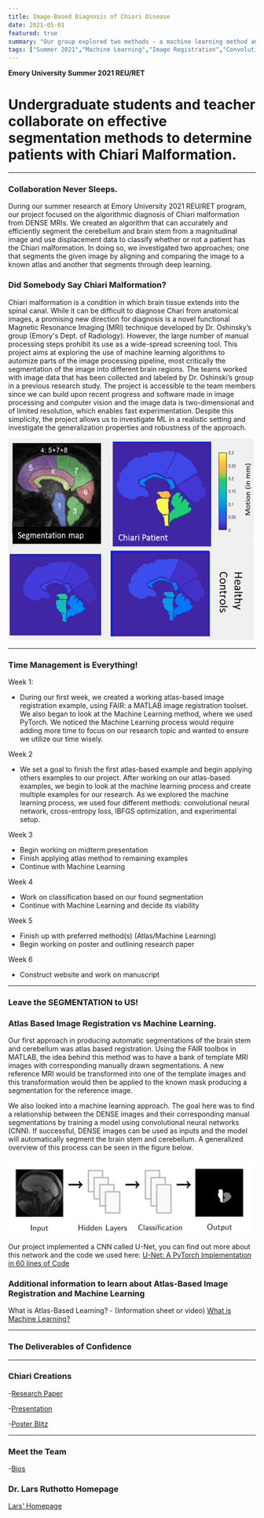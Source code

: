 ```yaml
---
title: Image-Based Diagnosis of Chiari Disease
date: 2021-05-01
featured: true
summary: "Our group explored two methods - a machine learning method and an atlas-based image registration method - to automatically identify the cerebellum and brain stem from a given magnetic resonance image (MRI).  The machine learning method uses convolutional neural networks to learn how to identify features of the MR images, while the atlas based method uses a known brain as a kind of \"road map\" to find the two regions of interest.  Once the two areas are were identified, we can look at DENSE MRI data - that tell us how much movement occurs in the brain when a subject's heart beats - to compute the average displacement of the patient's cerebellum and brain stem, which can help determine whether or not a subject has a Chiari Malformation.  We compared the strengths and weaknesses of both methods, and how they might work in the future to make Chiari diagnosis cheaper and more efficient."
tags: ["Summer 2021","Machine Learning","Image Registration","Convolutional Neural Networks", "Atlas-Based Image Registration","Chiari","Diagnosis"]
---
```


**Emory University Summer 2021 REU/RET**
# Undergraduate students and teacher collaborate on effective segmentation methods to determine patients with Chiari Malformation.

---
### Collaboration Never Sleeps. 
 During our summer research at Emory University 2021 REU/RET program, our project focused on the algorithmic diagnosis of Chiari malformation from DENSE MRIs.  We created an algorithm that can accurately and efficiently segment the cerebellum and brain stem from a magnitudinal image and use displacement data to classify whether or not a patient has the Chiari malformation.  In doing so, we investigated two approaches; one that segments the given image by aligning and comparing the image to a known atlas and another that segments through deep learning.
 
### Did Somebody Say Chiari Malformation?
Chiari malformation is a condition in which brain tissue extends into the spinal canal.  While it can be difficult to diagnose Chari  from  anatomical  images,  a  promising  new direction for diagnosis is a novel functional Magnetic Resonance Imaging (MRI) technique developed by Dr.  Oshinsky’s group (Emory's Dept.  of Radiology).  However, the large number of manual processing steps prohibit its use as a wide-spread screening tool.  This  project  aims  at  exploring  the  use  of  machine  learning  algorithms  to  automize  parts  of the image processing pipeline, most critically the segmentation of the image into different brain regions.  The teams worked with image data that has been collected and labeled by Dr.  Oshinski’s group in a previous research study.  The project is accessible to the team members since we can build  upon  recent  progress  and  software  made  in  image  processing  and  computer vision and the image data is two-dimensional and of limited resolution, which enables fast experimentation.  Despite this simplicity, the project allows us to investigate ML in a realistic setting and investigate the generalization properties and robustness of the approach.

<img src="img/Chiari-Synergy.png" alt="img/Chiari-Synergy" width="500"/>


---
### Time Management is Everything! 
 Week 1: 
 - During our first week, we created a working atlas-based image registration example, using FAIR: a MATLAB image registration toolset.  We also began to look at the Machine Learning method, where we used PyTorch. We noticed the Machine Learning process would require adding more time to focus on our research topic and wanted to ensure we utilize our time wisely. 
   
 
 Week 2 
 -  We set a goal to finish the first atlas-based example and begin applying others examples to our project. After working on our atlas-based examples, we begin to look at the machine learning process and create multiple examples for our research. As we explored the machine learning process, we used four different methods: convolutional neural network, cross-entropy loss, lBFGS optimization, and experimental setup. 

 
 Week 3 
- Begin working on midterm presentation
- Finish applying atlas method to remaining examples
- Continue with Machine Learning 
       
 Week 4 
- Work on classification based on our found segmentation
- Continue with Machine Learning and decide its viability
        
 Week 5 
- Finish up with preferred method(s) (Atlas/Machine Learning)
- Begin working on poster and outlining research paper
    
Week 6 
- Construct website and work on manuscript           
---

### Leave the SEGMENTATION to US!


### Atlas Based Image Registration vs Machine Learning. 

Our first approach in producing automatic segmentations of the brain stem and cerebellum was atlas based registration. Using the FAIR toolbox in MATLAB, the idea behind this method was to have a bank of template MRI images with corresponding manually drawn segmentations. A new reference MRI would be transformed into one of the template images and this transformation would then be applied to the known mask producing a segmentation for the reference image. 

We also looked into a machine learning approach. The goal here was to find a relationship between the DENSE images and their corresponding manual segmentations by training a model using convolutional neural networks (CNN). If successful, DENSE images can be used as inputs and the model will automatically segment the brain stem and cerebellum. A generalized overview of this process can be seen in the figure below.

<img src="img/MachLearningDiagram.jpg" alt="MachLearningDiagram" width="500"/>

Our project implemented a CNN called U-Net, you can find out more about this network and the code we used here: [U-Net: A PyTorch Implementation in 60 lines of Code](https://amaarora.github.io/2020/09/13/unet.html)

### Additional information to learn about Atlas-Based Image Registration and Machine Learning
What is Atlas-Based Learning? - (Information sheet or video) 
[What is Machine Learning?](https://youtu.be/QghjaS0WQQU)

---
### The Deliverables of Confidence 


---
### Chiari Creations
-[Research Paper](.ResearchPaper.md)

-[Presentation](https://github.com/EmoryMLIP/emory-reu-ret-website/blob/f5a9de7a766a012b8202acd87ac4c427d2ec2016/content/projects/2021-chiari/Chiari_Disease_Presentation%20(2).pdf)

-[Poster Blitz](https://youtu.be/tdjXj3JdpQU)

---
### Meet the Team
-[Bios](https://github.com/EmoryMLIP/emory-reu-ret-website/blob/72789f2938cc9b40d8a2c55fa3e46f7d455ace46/content/projects/2021-chiari/Bios)

### Dr. Lars Ruthotto Homepage

[Lars' Homepage](https://www.mathcs.emory.edu/~lruthot/)




